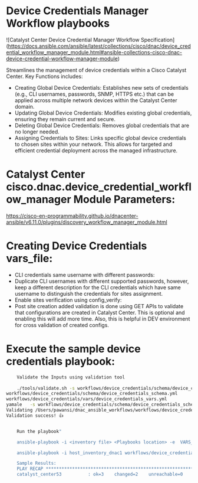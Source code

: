 # Device Credentials Manager Workflow playbooks
![Catalyst Center Device Credential Manager Workflow Specification] (https://docs.ansible.com/ansible/latest/collections/cisco/dnac/device_credential_workflow_manager_module.html#ansible-collections-cisco-dnac-device-credential-workflow-manager-module)

Streamlines the management of device credentials within a Cisco Catalyst Center. Key Functions includes:
- Creating Global Device Credentials: Establishes new sets of credentials (e.g., CLI usernames, passwords, SNMP, HTTPS etc.) that can be applied across multiple network devices within the Catalyst Center domain.
- Updating Global Device Credentials: Modifies existing global credentials, ensuring they remain current and secure.
- Deleting Global Device Credentials: Removes global credentials that are no longer needed.
- Assigning Credentials to Sites: Links specific global device credentials to chosen sites within your network. This allows for targeted and efficient credential deployment across the managed infrastructure.

# Catalyst Center cisco.dnac.device_credential_workflow_manager Module Parameters: 
https://cisco-en-programmability.github.io/dnacenter-ansible/v6.11.0/plugins/discovery_workflow_manager_module.html


# Creating Device Credentials vars_file:
- CLI credentials same username with different passwords:
- Duplicate CLI usernames with different supported passwords, however, keep a different description for the CLI credentials which have same username to distinguish the credentials for sites assignment.
- Enable sites verification using config_verify:
- Post site creation added validation is done using GET APIs to validate that configurations are created in Catalyst Center. This is optional and enabling this will add more time. Also, this is helpful in DEV environment for cross validation of created configs.

# Execute the sample device credentials playbook:
```bash
    Validate the Inputs using validation tool
    
    ./tools/validate.sh -s workflows/device_credentials/schema/device_credentials_schema.yml -d workflows/device_credentials/vars/device_credentials_vars.yml 
workflows/device_credentials/schema/device_credentials_schema.yml
workflows/device_credentials/vars/device_credentials_vars.yml
yamale   -s workflows/device_credentials/schema/device_credentials_schema.yml  workflows/device_credentials/vars/device_credentials_vars.yml
Validating /Users/pawansi/dnac_ansible_workflows/workflows/device_credentials/vars/device_credentials_vars.yml...
Validation success! 👍


    Run the playbook"

    ansible-playbook -i <inventory file> <Playbooks location> -e  VARS_FILES_PATH=<Vars File location>

    ansible-playbook -i host_inventory_dnac1 workflows/device_credentials/playbook/device_credentials.yml --e VARS_FILES_PATH=device_credentials_vars_file.yml -vvvv

    Sample Results:
    PLAY RECAP **********************************************************************
    catalyst_center53          : ok=3    changed=2    unreachable=0    failed=0    skipped=0    rescued=0    ignored=0   
```
